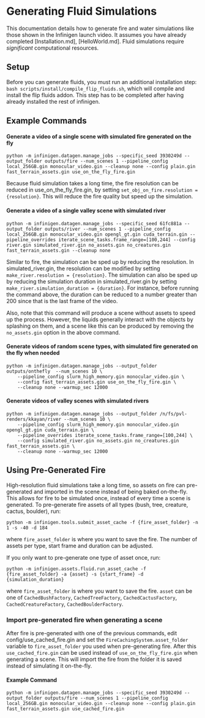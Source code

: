# Generating Fluid Simulations

This documentation details how to generate fire and water simulations like those shown in the Infinigen launch video. It assumes you have already completed [Installation.md], [HelloWorld.md]. Fluid simulations require *significant* computational resources.

## Setup

Before you can generate fluids, you must run an additional installation step: `bash scripts/install/compile_flip_fluids.sh`, which will compile and install the flip fluids addon. This step has to be completed after having already installed the rest of infinigen.

## Example Commands

#### Generate a video of a single scene with simulated fire generated on the fly
```
python -m infinigen.datagen.manage_jobs --specific_seed 3930249d --output_folder outputs/fire --num_scenes 1 --pipeline_config local_256GB.gin monocular_video.gin --cleanup none --config plain.gin fast_terrain_assets.gin use_on_the_fly_fire.gin
```
Because fluid simulation takes a long time, the fire resolution can be reduced in use_on_the_fly_fire.gin, by setting `set_obj_on_fire.resolution = {resolution}`. This will reduce the fire quality but speed up the simulation.

#### Generate a video of a single valley scene with simulated river
```
python -m infinigen.datagen.manage_jobs --specific_seed 61fc881a --output_folder outputs/river --num_scenes 1 --pipeline_config local_256GB.gin monocular_video.gin opengl_gt.gin cuda_terrain.gin --pipeline_overrides iterate_scene_tasks.frame_range=[100,244] --config river.gin simulated_river.gin no_assets.gin no_creatures.gin fast_terrain_assets.gin --cleanup none 
```
Similar to fire, the simulation can be sped up by reducing the resolution. In simulated_river.gin, the resolution can be modified by setting `make_river.resolution = {resolution}`. The simulation can also be sped up by reducing the simulation duration in simulated_river.gin by setting `make_river.simulation_duration = {duration}`. For instance, before running the command above, the duration can be reduced to a number greater than 200 since that is the last frame of the video.

Also, note that this command will produce a scene without assets to speed up the process. However, the liquids generally interact with the objects by splashing on them, and a scene like this can be produced by removing the `no_assets.gin` option in the above command. 

#### Generate videos of random scene types, with simulated fire generated on the fly when needed
```
python -m infinigen.datagen.manage_jobs --output_folder outputs/onthefly  --num_scenes 10 \
    --pipeline_config slurm_high_memory.gin monocular_video.gin \
    --config fast_terrain_assets.gin use_on_the_fly_fire.gin \
    --cleanup none --warmup_sec 12000 
```

#### Generate videos of valley scenes with simulated rivers
```
python -m infinigen.datagen.manage_jobs --output_folder /n/fs/pvl-renders/kkayan/river --num_scenes 10 \
    --pipeline_config slurm_high_memory.gin monocular_video.gin opengl_gt.gin cuda_terrain.gin \
    --pipeline_overrides iterate_scene_tasks.frame_range=[100,244] \ 
    --config simulated_river.gin no_assets.gin no_creatures.gin fast_terrain_assets.gin \
    --cleanup none --warmup_sec 12000
```



## Using Pre-Generated Fire

High-resolution fluid simulations take a long time, so assets on fire can pre-generated and imported in the scene instead of being baked on-the-fly. This allows for fire to be simulated once, instead of every time a scene is generated. To pre-generate fire assets of all types (bush, tree, creature, cactus, boulder), run:
```
python -m infinigen.tools.submit_asset_cache -f {fire_asset_folder} -n 1 -s -40 -d 184
```
where `fire_asset_folder` is where you want to save the fire. The number of assets per type, start frame and duration can be adjusted.  

If you only want to pre-generate one type of asset once, run:
```
python -m infinigen.assets.fluid.run_asset_cache -f {fire_asset_folder} -a {asset} -s {start_frame} -d {simulation_duration}
```
where `fire_asset_folder` is where you want to save the fire. `asset` can be one of `CachedBushFactory`, `CachedTreeFactory`, `CachedCactusFactory`, `CachedCreatureFactory`, `CachedBoulderFactory`. 

### Import pre-generated fire when generating a scene
After fire is pre-generated with one of the previous commands, edit config/use_cached_fire.gin and set the `FireCachingSystem.asset_folder` variable to `fire_asset_folder` you used when pre-generating fire. After this `use_cached_fire.gin` can be used instead of `use_on_the_fly_fire.gin` when generating a scene. This will import the fire from the folder it is saved instead of simulating it on-the-fly. 
#### Example Command
```
python -m infinigen.datagen.manage_jobs --specific_seed 3930249d --output_folder outputs/fire --num_scenes 1 --pipeline_config local_256GB.gin monocular_video.gin --cleanup none --config plain.gin fast_terrain_assets.gin use_cached_fire.gin
```
